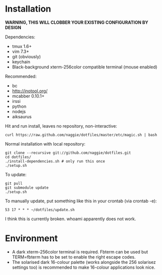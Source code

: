 # Installation

**WARNING, THIS WILL CLOBBER YOUR EXISTING CONFIGURATION BY DESIGN**

Dependencies:

  * tmux 1.6+
  * vim 7.3+
  * git (obviously)
  * keychain
  * Black-background xterm-256color compatible terminal (mouse enabled)


Recommended:

  * bc
  * http://inotool.org/
  * mcabber 0.10.1+
  * irssi
  * python
  * nodejs
  * aiksaurus

Hit and run install, leaves no repository, non-interactive:

	curl https://raw.github.com/naggie/dotfiles/master/etc/magic.sh | bash


Normal installation with local repository:

	git clone --recursive git://github.com/naggie/dotfiles.git
	cd dotfiles/
	./install-dependencies.sh # only run this once
	./setup.sh

To update:

	git pull
	git submodule update
	./setup.sh

To manually update, put something like this in your crontab (via crontab -e):

	53 17 * * * ~/dotfiles/update.sh

I think this is currently broken. whoami apparently does not work.

# Environment

  * A dark xterm-256color terminal is required. Fbterm can be used but TERM=fbterm has to be set to enable the right escape codes.
  * The solarised dark 16-colour palette (works alongside the 256 solarisez settings too) is recommended to make 16-colour applications look nice.

